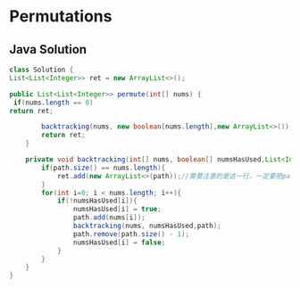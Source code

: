 <!--
 * @Author: Nettor
 * @Date: 2020-06-11 12:16:53
 * @LastEditors: Nettor
 * @LastEditTime: 2020-06-11 12:19:56
 * @Description: file content
-->

# Permutations

## Java Solution

```java
class Solution {
List<List<Integer>> ret = new ArrayList<>();

public List<List<Integer>> permute(int[] nums) {
 if(nums.length == 0)
return ret;

        backtracking(nums, new boolean[nums.length],new ArrayList<>());
        return ret;
    }

    private void backtracking(int[] nums, boolean[] numsHasUsed,List<Integer> path){
        if(path.size() == nums.length){
            ret.add(new ArrayList<>(path));//需要注意的是这一行，一定要把path转换为ArrayList才正常，我也不知道为啥
        }
        for(int i=0; i < nums.length; i++){
            if(!numsHasUsed[i]){
                numsHasUsed[i] = true;
                path.add(nums[i]);
                backtracking(nums, numsHasUsed,path);
                path.remove(path.size() - 1);
                numsHasUsed[i] = false;
            }
        }
    }
}
```

```go

```
